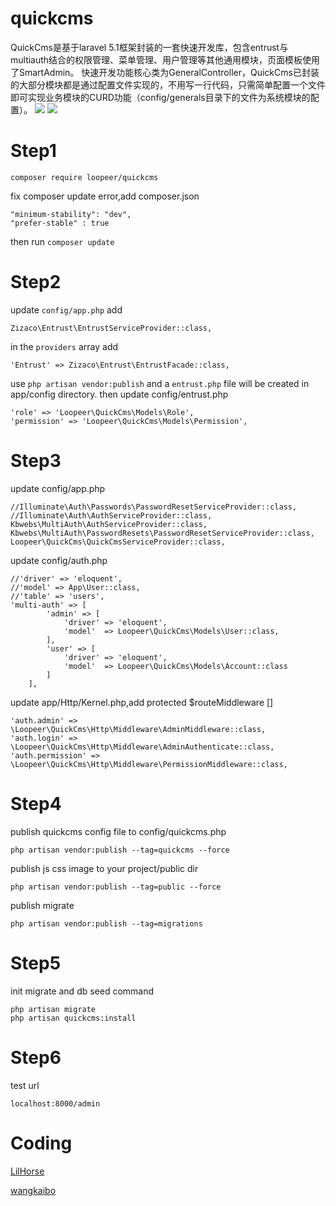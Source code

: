# quickcms
QuickCms是基于laravel 5.1框架封装的一套快速开发库，包含entrust与multiauth结合的权限管理、菜单管理、用户管理等其他通用模块，页面模板使用了SmartAdmin。
快速开发功能核心类为GeneralController，QuickCms已封装的大部分模块都是通过配置文件实现的，不用写一行代码，只需简单配置一个文件即可实现业务模块的CURD功能（config/generals目录下的文件为系统模块的配置）。
![](http://7xpf31.com1.z0.glb.clouddn.com/quickcms-index.png)
![](http://7xpf31.com1.z0.glb.clouddn.com/quickcms-edit.png)
# Step1
```
composer require loopeer/quickcms
```
fix composer update error,add composer.json
```
"minimum-stability": "dev",
"prefer-stable" : true
```
then run `composer update`
# Step2
update `config/app.php` add
```
Zizaco\Entrust\EntrustServiceProvider::class,
```
in the `providers` array add
```
'Entrust' => Zizaco\Entrust\EntrustFacade::class,
```
use `php artisan vendor:publish` and a `entrust.php` file will be created in app/config directory.
then update config/entrust.php
```
'role' => 'Loopeer\QuickCms\Models\Role',
'permission' => 'Loopeer\QuickCms\Models\Permission',
```
# Step3
update config/app.php
```
//Illuminate\Auth\Passwords\PasswordResetServiceProvider::class,
//Illuminate\Auth\AuthServiceProvider::class,
Kbwebs\MultiAuth\AuthServiceProvider::class,
Kbwebs\MultiAuth\PasswordResets\PasswordResetServiceProvider::class,
Loopeer\QuickCms\QuickCmsServiceProvider::class,
```
update config/auth.php
```
//'driver' => 'eloquent',
//'model' => App\User::class,
//'table' => 'users',
'multi-auth' => [
        'admin' => [
            'driver' => 'eloquent',
            'model'  => Loopeer\QuickCms\Models\User::class,
        ],
        'user' => [
            'driver' => 'eloquent',
            'model'  => Loopeer\QuickCms\Models\Account::class
        ]
    ],
```
update app/Http/Kernel.php,add protected $routeMiddleware []
```
'auth.admin' =>  \Loopeer\QuickCms\Http\Middleware\AdminMiddleware::class,
'auth.login' =>  \Loopeer\QuickCms\Http\Middleware\AdminAuthenticate::class,
'auth.permission' => \Loopeer\QuickCms\Http\Middleware\PermissionMiddleware::class,
```
# Step4
publish quickcms config file to config/quickcms.php
```
php artisan vendor:publish --tag=quickcms --force
```
publish js css image to your project/public dir
```
php artisan vendor:publish --tag=public --force
```
publish migrate
```
php artisan vendor:publish --tag=migrations
```
# Step5
init migrate and db seed command
```
php artisan migrate
php artisan quickcms:install
```
# Step6
test url
```
localhost:8000/admin
```
# Coding
[LilHorse](https://github.com/lilhorse)

[wangkaibo](https://github.com/wangkaibo)
